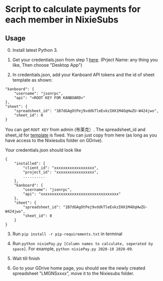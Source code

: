 # Script to calculate payments for each member in NixieSubs

## Usage
0. Install latest Python 3.

1. Get your credentials.json from step 1 
[here](https://developers.google.com/sheets/api/quickstart/python). (Prject Name: any thing you like, Then choose "Desktop App")

2. In credentials.json, add your Kanboard API tokens and the id of sheet template as shown: 
```lang-json
"kanboard": {
    "username": "jsonrpc",
    "api": "<ROOT KEY FOR KANBOARD>"
},
"sheet": {
    "spreadsheet_id": "1B7dGAgOtPej9vddkTleEvkzIHX1M4OqHwZU-W424jwo",
    "sheet_id": 0
}
```
You can get `ROOT KEY` from admin (布莱克）. 
The spreadsheet_id and sheet_id for [template](https://docs.google.com/spreadsheets/d/1B7dGAgOtPej9vddkTleEvkzIHX1M4OqHwZU-W424jwo/edit?usp=sharing) is fixed. You can just copy from
here (as long as you have access to the Nixiesubs folder on GDrive).

Your credentials.json should look like 
```lang-json
{
    "installed": {
        "client_id": "xxxxxxxxxxxxxxxxxx",
        "project_id": "xxxxxxxxxxxxxxxxx",
        ..........
    },
    "kanboard": {
        "username": "jsonrpc",
        "api": "xxxxxxxxxxxxxxxxxxxxxxxxxxxxxxxxxxx"
    },
    "sheet": {
        "spreadsheet_id": "1B7dGAgOtPej9vddkTleEvkzIHX1M4OqHwZU-W424jwo",
        "sheet_id": 0
    }
}
```

3. Run `pip install -r pip-requirements.txt` in terminal 

4. Run `python nixiePay.py [Column names to calculate, seperated by space]`. For
   example, `python nixiePay.py 2020-10 2020-09`.

5. Wait till finish

6. Go to your GDrive home page, you should see the newly created spreadsheet
   "LMGNSxxxx", move it to the Nixiesubs folder.
